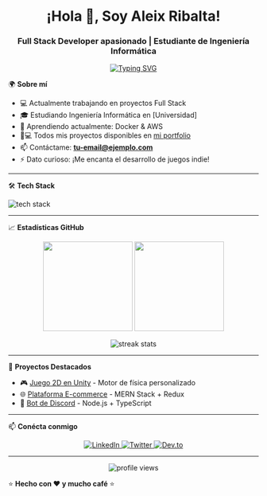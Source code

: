 <h1 align="center">¡Hola 👋, Soy Aleix Ribalta!</h1>
<h3 align="center">Full Stack Developer apasionado | Estudiante de Ingeniería Informática</h3>

<p align="center">
  <a href="https://git.io/typing-svg"><img src="https://readme-typing-svg.demolab.com?font=Fira+Code&weight=600&size=22&duration=4000&pause=1000&color=22D3EE&center=true&vCenter=true&width=500&lines=Desarrollador+MERN+Stack;Amante+del+aprendizaje+continuo;Entusiasta+de+la+programación+creativa;Contribuidor+Open+Source" alt="Typing SVG" /></a>
</p>

🌍 **Sobre mí**  
- 💻 Actualmente trabajando en proyectos Full Stack
- 🎓 Estudiando Ingeniería Informática en [Universidad]
- 🚀 Aprendiendo actualmente: Docker & AWS
- 👨💻 Todos mis proyectos disponibles en [mi portfolio](https://tu-portfolio.com)
- 📫 Contáctame: **tu-email@ejemplo.com**
- ⚡ Dato curioso: ¡Me encanta el desarrollo de juegos indie!

---

🛠 **Tech Stack**  
<p align="left">
  <img src="https://skillicons.dev/icons?i=react,nodejs,typescript,python,java,aws,docker,mongodb,postgres,redis,git,github,linux,vscode&theme=dark" alt="tech stack" />
</p>

---

📈 **Estadísticas GitHub**  
<p align="center">
  <img height="180em" src="https://github-readme-stats.vercel.app/api?username=Ribalta23&show_icons=true&theme=nightowl&hide_border=true&count_private=true" />
  <img height="180em" src="https://github-readme-stats.vercel.app/api/top-langs/?username=Ribalta23&theme=nightowl&layout=compact&hide_border=true&langs_count=6" />
</p>

<p align="center">
  <img src="https://github-readme-streak-stats.herokuapp.com/?user=Ribalta23&theme=nightowl&hide_border=true" alt="streak stats" />
</p>

---

🌟 **Proyectos Destacados**  
- 🎮 [Juego 2D en Unity](https://github.com/Ribalta23/awesome-game) - Motor de física personalizado
- 🌐 [Plataforma E-commerce](https://github.com/Ribalta23/ecommerce-platform) - MERN Stack + Redux
- 🤖 [Bot de Discord](https://github.com/Ribalta23/discord-bot) - Node.js + TypeScript

---

📫 **Conécta conmigo**  
<p align="center">
  <a href="https://linkedin.com/in/tu-linkedin" target="_blank">
    <img alt="LinkedIn" src="https://img.shields.io/badge/LinkedIn-0077B5?style=for-the-badge&logo=linkedin&logoColor=white"/>
  </a>
  <a href="https://twitter.com/tu-twitter" target="_blank">
    <img alt="Twitter" src="https://img.shields.io/badge/Twitter-1DA1F2?style=for-the-badge&logo=twitter&logoColor=white"/>
  </a>
  <a href="https://dev.to/tu-devto" target="_blank">
    <img alt="Dev.to" src="https://img.shields.io/badge/dev.to-0A0A0A?style=for-the-badge&logo=devdotto&logoColor=white"/>
  </a>
</p>

---

<p align="center">
  <img src="https://komarev.com/ghpvc/?username=Ribalta23&label=Profile%20views&color=0e75b6&style=flat" alt="profile views" />
</p>

⭐ **Hecho con ❤️ y mucho café** ⭐

